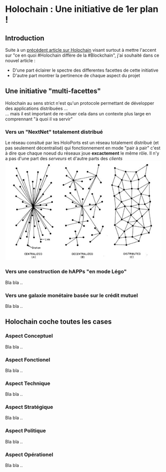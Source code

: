 # Holochain : Une initiative de 1er plan !

## Introduction
Suite à un <a href="https://github.com/iPlumb3r/Holochain/blob/master/HolochainNotBlockchain_FR.md">précédent article sur Holochain</a> visant surtout à mettre l'accent sur "ce en quoi #Holochain diffère de la #Blockchain", j'ai souhaité dans ce nouvel article :
* D'une part éclairer le spectre des differentes facettes de cette initiative
* D'autre part montrer la pertinence de chaque aspect du projet

## Une initiative "multi-facettes"
Holochain au sens strict n'est qu'un protocole permettant de développer des applications distribuées ...   
... mais il est important de re-situer cela dans un contexte plus large en comprennant "à quoi il va servir"

### Vers un "NextNet" totalement distribué
Le réseau consitué par les HoloPorts est un réseau totalement distribué (et pas seulement décentralisé) qui fonctionnement en mode "pair à pair" c'est à dire que chaque noeud du réseaux joue __excactement__ le même rôle. Il n'y a pas d'une part des _serveurs_ et d'autre parts des _clients_
![cen_dec_dis](https://github.com/iPlumb3r/Holochain/blob/master/images/centralized_decentralized_distributed.jpeg)

### Vers une construction de hAPPs "en mode Légo"
Bla bla ..

### Vers une galaxie monétaire basée sur le crédit mutuel
Bla bla ..

## Holochain coche toutes les cases

### Aspect Conceptuel
Bla bla ..

### Aspect Fonctionel
Bla bla ..

### Aspect Technique
Bla bla ..

### Aspect Stratégique
Bla bla ..

### Aspect Politique
Bla bla ..

### Aspect Opérationel
Bla bla ..
